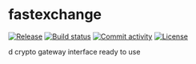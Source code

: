 # fastexchange

[![Release](https://img.shields.io/github/v/release/ManiMozaffar/fastexchange)](https://img.shields.io/github/v/release/ManiMozaffar/fastexchange)
[![Build status](https://img.shields.io/github/actions/workflow/status/ManiMozaffar/fastexchange/main.yml?branch=main)](https://github.com/ManiMozaffar/fastexchange/actions/workflows/main.yml?query=branch%3Amain)
[![Commit activity](https://img.shields.io/github/commit-activity/m/ManiMozaffar/fastexchange)](https://img.shields.io/github/commit-activity/m/ManiMozaffar/fastexchange)
[![License](https://img.shields.io/github/license/ManiMozaffar/fastexchange)](https://img.shields.io/github/license/ManiMozaffar/fastexchange)

d crypto gateway interface ready to use
